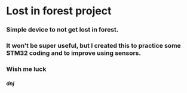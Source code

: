 # Lost in forest project

### Simple device to not get lost in forest.

### It won't be super useful, but I created this to practice some STM32 coding and to improve using sensors.

### Wish me luck



##### dnj
